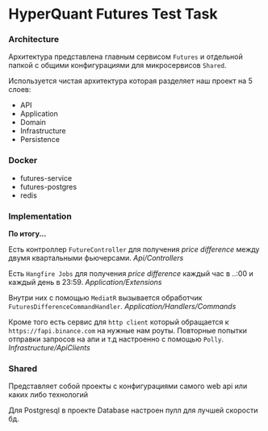 # HyperQuant Futures Test Task

### Architecture
Архитектура представлена главным сервисом `Futures` и отдельной папкой с общими конфигурациями для микросервисов 
`Shared`.

Используется чистая архитектура которая разделяет наш проект на 5 слоев:
 - API
 - Application
 - Domain
 - Infrastructure
 - Persistence

### Docker

 - futures-service
 - futures-postgres
 - redis

### Implementation

**По итогу...**

Есть контроллер `FutureController` для получения _price difference_ между двумя квартальными фьючерсами. 
_Api/Controllers_

Есть `Hangfire Jobs` для получения _price difference_ каждый час в ..:00 и каждый день в 23:59.
_Application/Extensions_

Внутри них с помощью `MediatR` вызывается обработчик `FuturesDifferenceCommandHandler`.
_Application/Handlers/Commands_

Кроме того есть сервис для `http client` который обращается к `https://fapi.binance.com` на нужные нам роуты. 
Повторные попытки отправки запросов на апи и т.д настроенно с помощью `Polly`.
_Infrastructure/ApiClients_

### Shared

Представляет собой проекты с конфигурациями самого web api или каких либо технологий

Для Postgresql в проекте Database настроен пулл для лучшей скорости бд.